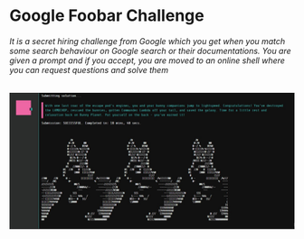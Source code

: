 # Google Foobar Challenge

###### It is a secret hiring challenge from Google which you get when you match some search behaviour on Google search or their documentations. You are given a prompt and if you accept, you are moved to an online shell where you can request questions and solve them

![screenshot_1](https://github.com/sambhav228/GoogleFoobar-2020-challenge/blob/master/cmptd.jpg)
